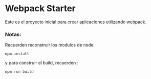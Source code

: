# Webpack Starter

Este es el proyecto inicial para crear aplicaciones utilizando webpack.

### Notas:
Recuerden reconstruir los modulos de node 
```
npm install
```
y para construir el build, recuerden : 
```
npm run build
```